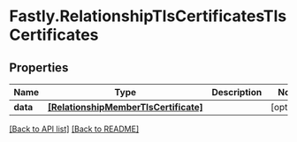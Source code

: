 # Fastly.RelationshipTlsCertificatesTlsCertificates

## Properties

Name | Type | Description | Notes
------------ | ------------- | ------------- | -------------
**data** | [**[RelationshipMemberTlsCertificate]**](RelationshipMemberTlsCertificate.md) |  | [optional] 


[[Back to API list]](../../README.md#endpoints) [[Back to README]](../../README.md)
